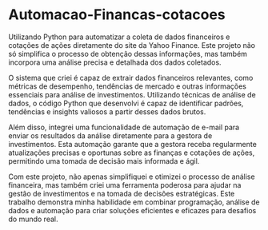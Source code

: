 # Automacao-Financas-cotacoes
Utilizando Python para automatizar a coleta de dados financeiros e cotações de ações diretamente do site da Yahoo Finance. Este projeto não só simplifica o processo de obtenção dessas informações, mas também incorpora uma análise precisa e detalhada dos dados coletados.

O sistema que criei é capaz de extrair dados financeiros relevantes, como métricas de desempenho, tendências de mercado e outras informações essenciais para análise de investimentos. Utilizando técnicas de análise de dados, o código Python que desenvolvi é capaz de identificar padrões, tendências e insights valiosos a partir desses dados brutos.

Além disso, integrei uma funcionalidade de automação de e-mail para enviar os resultados da análise diretamente para a gestora de investimentos. Esta automação garante que a gestora receba regularmente atualizações precisas e oportunas sobre as finanças e cotações de ações, permitindo uma tomada de decisão mais informada e ágil.

Com este projeto, não apenas simplifiquei e otimizei o processo de análise financeira, mas também criei uma ferramenta poderosa para ajudar na gestão de investimentos e na tomada de decisões estratégicas. Este trabalho demonstra minha habilidade em combinar programação, análise de dados e automação para criar soluções eficientes e eficazes para desafios do mundo real.
